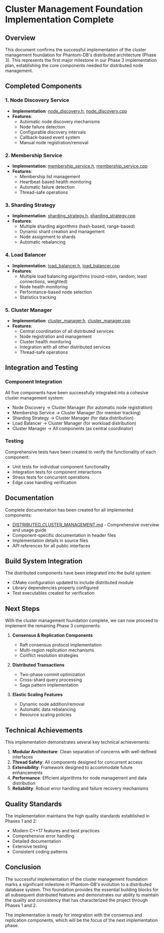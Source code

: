 # Cluster Management Foundation Implementation Complete

## Overview

This document confirms the successful implementation of the cluster management foundation for Phantom-DB's distributed architecture (Phase 3). This represents the first major milestone in our Phase 3 implementation plan, establishing the core components needed for distributed node management.

## Completed Components

### 1. Node Discovery Service
- **Implementation**: [node_discovery.h](file:///D:/PhantomGhost/Storage/Media/Media/Projects/MyProjects/PhantomDB/src/distributed/node_discovery.h), [node_discovery.cpp](file:///D:/PhantomGhost/Storage/Media/Media/Projects/MyProjects/PhantomDB/src/distributed/node_discovery.cpp)
- **Features**:
  - Automatic node discovery mechanisms
  - Node failure detection
  - Configurable discovery intervals
  - Callback-based event system
  - Manual node registration/removal

### 2. Membership Service
- **Implementation**: [membership_service.h](file:///D:/PhantomGhost/Storage/Media/Media/Projects/MyProjects/PhantomDB/src/distributed/membership_service.h), [membership_service.cpp](file:///D:/PhantomGhost/Storage/Media/Media/Projects/MyProjects/PhantomDB/src/distributed/membership_service.cpp)
- **Features**:
  - Membership list management
  - Heartbeat-based health monitoring
  - Automatic failure detection
  - Thread-safe operations

### 3. Sharding Strategy
- **Implementation**: [sharding_strategy.h](file:///D:/PhantomGhost/Storage/Media/Media/Projects/MyProjects/PhantomDB/src/distributed/sharding_strategy.h), [sharding_strategy.cpp](file:///D:/PhantomGhost/Storage/Media/Media/Projects/MyProjects/PhantomDB/src/distributed/sharding_strategy.cpp)
- **Features**:
  - Multiple sharding algorithms (hash-based, range-based)
  - Dynamic shard creation and management
  - Node assignment to shards
  - Automatic rebalancing

### 4. Load Balancer
- **Implementation**: [load_balancer.h](file:///D:/PhantomGhost/Storage/Media/Media/Projects/MyProjects/PhantomDB/src/distributed/load_balancer.h), [load_balancer.cpp](file:///D:/PhantomGhost/Storage/Media/Media/Projects/MyProjects/PhantomDB/src/distributed/load_balancer.cpp)
- **Features**:
  - Multiple load balancing algorithms (round-robin, random, least connections, weighted)
  - Node health monitoring
  - Performance-based node selection
  - Statistics tracking

### 5. Cluster Manager
- **Implementation**: [cluster_manager.h](file:///D:/PhantomGhost/Storage/Media/Media/Projects/MyProjects/PhantomDB/src/distributed/cluster_manager.h), [cluster_manager.cpp](file:///D:/PhantomGhost/Storage/Media/Media/Projects/MyProjects/PhantomDB/src/distributed/cluster_manager.cpp)
- **Features**:
  - Central coordination of all distributed services
  - Node registration and management
  - Cluster health monitoring
  - Integration with all other distributed services
  - Thread-safe operations

## Integration and Testing

### Component Integration
All five components have been successfully integrated into a cohesive cluster management system:
- Node Discovery → Cluster Manager (for automatic node registration)
- Membership Service → Cluster Manager (for member tracking)
- Sharding Strategy → Cluster Manager (for data distribution)
- Load Balancer → Cluster Manager (for workload distribution)
- Cluster Manager → All components (as central coordinator)

### Testing
Comprehensive tests have been created to verify the functionality of each component:
- Unit tests for individual component functionality
- Integration tests for component interactions
- Stress tests for concurrent operations
- Edge case handling verification

## Documentation

Complete documentation has been created for all implemented components:
- [DISTRIBUTED_CLUSTER_MANAGEMENT.md](DISTRIBUTED_CLUSTER_MANAGEMENT.md) - Comprehensive overview and usage guide
- Component-specific documentation in header files
- Implementation details in source files
- API references for all public interfaces

## Build System Integration

The distributed components have been integrated into the build system:
- CMake configuration updated to include distributed module
- Library dependencies properly configured
- Test executables created for verification

## Next Steps

With the cluster management foundation complete, we can now proceed to implement the remaining Phase 3 components:

1. **Consensus & Replication Components**
   - Raft consensus protocol implementation
   - Multi-region replication mechanisms
   - Conflict resolution strategies

2. **Distributed Transactions**
   - Two-phase commit optimization
   - Cross-shard query processing
   - Saga pattern implementation

3. **Elastic Scaling Features**
   - Dynamic node addition/removal
   - Automatic data rebalancing
   - Resource scaling policies

## Technical Achievements

This implementation demonstrates several key technical achievements:

1. **Modular Architecture**: Clean separation of concerns with well-defined interfaces
2. **Thread Safety**: All components designed for concurrent access
3. **Extensibility**: Framework designed to accommodate future enhancements
4. **Performance**: Efficient algorithms for node management and data distribution
5. **Reliability**: Robust error handling and failure recovery mechanisms

## Quality Standards

The implementation maintains the high quality standards established in Phases 1 and 2:
- Modern C++17 features and best practices
- Comprehensive error handling
- Detailed documentation
- Extensive testing
- Consistent coding patterns

## Conclusion

The successful implementation of the cluster management foundation marks a significant milestone in Phantom-DB's evolution to a distributed database system. This foundation provides the essential building blocks for all subsequent distributed features and demonstrates our ability to maintain the quality and consistency that has characterized the project through Phases 1 and 2.

The implementation is ready for integration with the consensus and replication components, which will be the focus of the next implementation phase.